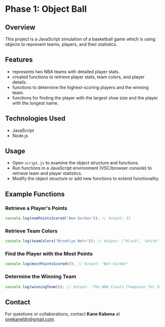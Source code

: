# Phase 1: Object Ball

## Overview
This project is a JavaScript simulation of a basketball game which is using objects to represent teams, players, and their statistics.

## Features
- represents two NBA teams with detailed player stats.
- created functions to retrieve player stats, team colors, and player details.
- functions to determine the highest-scoring players and the winning team.
- functions for finding the player with the largest shoe size and the player with the longest name.

## Technologies Used
- JavaScript
- Node.js 

## Usage
- Open `script.js` to examine the object structure and functions.
- Run functions in a JavaScript environment (VSC/browser console) to retrieve team and player statistics.
- Modify the object structure or add new functions to extend functionality.

## Example Functions
### Retrieve a Player's Points
```js
console.log(numPointsScored("Ben Gordon")); // Output: 33
```

### Retrieve Team Colors
```js
console.log(teamColors("Brooklyn Nets")); // Output: ["black", "white"]
```

### Find the Player with the Most Points
```js
console.log(mostPointsScored()); // Output: "Ben Gordon"
```

### Determine the Winning Team
```js
console.log(winningTeam()); // Output: "The NBA Finals Champions for 2025 are the Brooklyn Nets!"
```

## Contact
For questions or collaborations, contact **Kane Kabena** at [onekaneldn@gmail.com](mailto:onekaneldn@gmail.com).

